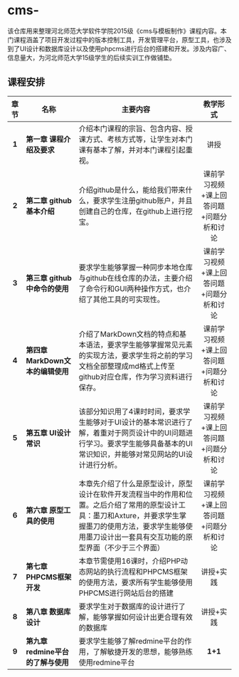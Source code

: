 # cms-
该仓库用来整理河北师范大学软件学院2015级《cms与模板制作》课程内容。本门课程涵盖了项目开发过程中的版本控制工具，开发管理平台，原型工具，也涉及到了UI设计和数据库设计以及使用phpcms进行后台的搭建和开发。涉及内容广、信息量大，为河北师范大学15级学生的后续实训工作做铺垫。
## 课程安排

| 章节  | 名称 | 主要内容 |  教学形式|
| :--: | ------ | ----------------| :--: |
| **1** | **第一章 课程介绍及要求**| 介绍本门课程的宗旨、包含内容、授课方式、考核方式等，让学生对本门课有基本了解，并对本门课程引起重视。| 讲授|
| **2** | **第二章 github基本介绍**| 介绍github是什么，能给我们带来什么，要求学生注册github账户，并且创建自己的仓库，在github上进行挖宝。| 课前学习视频+课上回答问题+问题分析和讨论|
| **3** | **第三章 github中命令的使用**| 要求学生能够掌握一种同步本地仓库与github在线仓库的办法，主要介绍了命令行和GUI两种操作方式，也介绍了其他工具的可实现性。| 课前学习视频+课上回答问题+问题分析和讨论|
| **4** | **第四章 MarkDown文本的编辑使用** | 介绍了MarkDown文档的特点和基本语法，要求学生能够掌握常见元素的实现方法，要求学生将之前的学习文档全部整理成md格式上传至github对应仓库，作为学习资料进行保存。| 课前学习视频+课上回答问题+问题分析和讨论|
| **5** | **第五章 UI设计常识** |该部分知识用了4课时时间，要求学生能够对于UI设计的基本常识进行了解，着重对于网页设计中的UI问题进行学习。要求学生能够具备基本的UI常识知识，并能够对常见网站的UI设计进行分析。|课前学习视频+课上回答问题+问题分析和讨论|
| **6** | **第六章 原型工具的使用** |本章先介绍了什么是原型设计，原型设计在软件开发流程当中的作用和位置。之后介绍了常用的原型设计工具：墨刀和Axture，并要求学生掌握墨刀的使用方法，要求学生能够使用墨刀设计出一套具有交互功能的原型界面（不少于三个界面）| 课前学习视频+课上回答问题+问题分析和讨论 |
| **7** | **第七章 PHPCMS框架开发** | 本章节需使用16课时，介绍PHP动态网站的执行流程和PHPCMS框架的使用方法，要求所有学生能够使用PHPCMS进行网站后台的搭建| 讲授+实践|
| **8** | **第八章 数据库设计** | 要求学生对于数据库的设计进行了解，能够掌握如何设计出更合理有效的数据库 | 讲授+实践|
| **9** | **第九章 redmine平台的了解与使用**| 要求学生能够了解redmine平台的作用，了解敏捷开发的思想，能够熟练使用redmine平台 | **1+1**|


